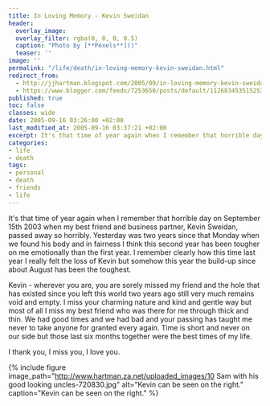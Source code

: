```yaml
---
title: In Loving Memory - Kevin Sweidan
header:
  overlay_image: 
  overlay_filter: rgba(0, 0, 0, 0.5)
  caption: "Photo by [**Pexels**]()"
  teaser: ''
image: ''
permalink: "/life/death/in-loving-memory-kevin-sweidan.html"
redirect_from:
  - http://jjhartman.blogspot.com/2005/09/in-loving-memory-kevin-sweidan.html
  - https://www.blogger.com/feeds/7253650/posts/default/112683453515253999
published: true
toc: false
classes: wide
date: 2005-09-16 03:26:00 +02:00
last_modified_at: 2005-09-16 03:37:21 +02:00
excerpt: It's that time of year again when I remember that horrible day on September 15th 2003 when my best friend and business partner, Kevin Sweidan, passed away so horribly.
categories:
- life
- death
tags:
- personal
- death
- friends
- life
---
```

It's that time of year again when I remember that horrible day on September 15th 2003 when my best friend and business partner, Kevin Sweidan, passed away so horribly. Yesterday was two years since that Monday when we found his body and in fairness I think this second year has been tougher on me emotionally than the first year. I remember clearly how this time last year I really felt the loss of Kevin but somehow this year the build-up since about August has been the toughest.

Kevin - wherever you are, you are sorely missed my friend and the hole that has existed since you left this world two years ago still very much remains void and empty. I miss your charming nature and kind and gentle way but most of all I miss my best friend who was there for me through thick and thin. We had good times and we had bad and your passing has taught me never to take anyone for granted every again. Time is short and never on our side but those last six months together were the best times of my life.

I thank you, I miss you, I love you.

{% include figure image_path="http://www.hartman.za.net/uploaded_images/10 Sam with his good looking uncles-720830.jpg" alt="Kevin can be seen on the right." caption="Kevin can be seen on the right." %}
